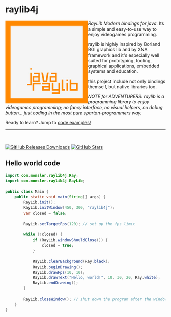 # raylib4j
<img align="left" style="width:260px" src="Raylib_logo.jpg"/>

*RayLib Modern bindings for java.* Its a simple and easy-to-use way to enjoy videogames programming.

raylib is highly inspired by Borland BGI graphics lib and by XNA framework and it's especially well suited for prototyping, tooling, graphical applications, embedded systems and education.

this project include not only bindings themself, but native libraries too.

*NOTE for ADVENTURERS: raylib is a programming library to enjoy videogames programming; no fancy interface, no visual helpers, no debug button... just coding in the most pure spartan-programmers way.*

Ready to learn? Jump to [code examples!](https://www.raylib.com/examples.html)

---

<br>


[![GitHub Releases Downloads](https://img.shields.io/github/downloads/Monsler/raylib4j/total)](https://github.com/Monsler/raylib4j/releases)
[![GitHub Stars](https://img.shields.io/github/stars/Monsler/raylib4j?style=flat&label=stars)](https://github.com/Monsler/raylib4j/stargazers)

Hello world code
------

```java
import com.monsler.raylib4j.Ray;
import com.monsler.raylib4j.RayLib;

public class Main {
    public static void main(String[] args) {
        RayLib.init();
        RayLib.initWindow(450, 300, "raylib4j");
        var closed = false;

        RayLib.setTargetFps(120); // set up the fps limit

        while (!closed) {
            if (RayLib.windowShouldClose()) {
                closed = true;
            }

            RayLib.clearBackground(Ray.black);
            RayLib.beginDrawing();
            RayLib.drawFps(10, 10);
            RayLib.drawText("Hello, world!", 10, 30, 20, Ray.white);
            RayLib.endDrawing();
        }

        RayLib.closeWindow(); // shut down the program after the window has been closed
    }
}
```
